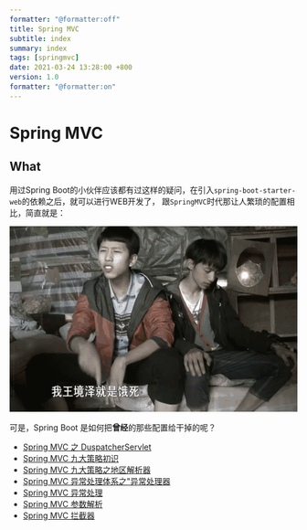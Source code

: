 ```yaml
---
formatter: "@formatter:off"
title: Spring MVC 
subtitle: index 
summary: index 
tags: [springmvc] 
date: 2021-03-24 13:28:00 +800 
version: 1.0
formatter: "@formatter:on"
---
```


# Spring MVC

## What

用过Spring Boot的小伙伴应该都有过这样的疑问，在引入`spring-boot-starter-web`的依赖之后，就可以进行WEB开发了， 跟`SpringMVC`时代那让人繁琐的配置相比，简直就是：

![真香](../images/real-good.gif)

可是，Spring Boot 是如何把**曾经**的那些配置给干掉的呢？

* [Spring MVC 之 DuspatcherServlet](dispatcher-servlet.md)
* [Spring MVC 九大策略初识](strategies.md)
* [Spring MVC 九大策略之地区解析器](locale-resolver.md)
* [Spring MVC 异常处理体系之"异常处理器](exception-handler.md)
* [Spring MVC 异常处理](handler-exception-resolver.md)
* [Spring MVC 参数解析](handler-method-argument-resolver.md)
* [Spring MVC 拦截器](handler-interceptor.md)

